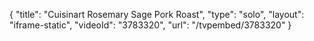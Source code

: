 {
    "title": "Cuisinart Rosemary Sage Pork Roast",
    "type": "solo",
    "layout": "iframe-static",
    "videoId": "3783320",
    "url": "\/tvpembed\/3783320"
}